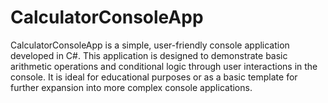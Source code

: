 # CalculatorConsoleApp
CalculatorConsoleApp is a simple, user-friendly console application developed in C#. This application is designed to demonstrate basic arithmetic operations and conditional logic through user interactions in the console. It is ideal for educational purposes or as a basic template for further expansion into more complex console applications.
